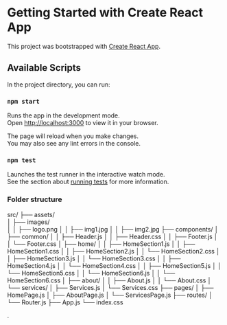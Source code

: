 # Getting Started with Create React App

This project was bootstrapped with [Create React App](https://github.com/facebook/create-react-app).

## Available Scripts

In the project directory, you can run:

### `npm start`

Runs the app in the development mode.\
Open [http://localhost:3000](http://localhost:3000) to view it in your browser.

The page will reload when you make changes.\
You may also see any lint errors in the console.

### `npm test`

Launches the test runner in the interactive watch mode.\
See the section about [running tests](https://facebook.github.io/create-react-app/docs/running-tests) for more information.


### Folder structure 

src/
├── assets/             
│   ├── images/          
│   │   ├── logo.png
│   │   ├── img1.jpg
│   │   ├── img2.jpg
├── components/
│   ├── common/
│   │   ├── Header.js
│   │   ├── Header.css
│   │   ├── Footer.js
│   │   └── Footer.css
│   ├── home/
│   │   ├── HomeSection1.js
│   │   ├── HomeSection1.css
│   │   ├── HomeSection2.js
│   │   └── HomeSection2.css
│   │   ├── HomeSection3.js
│   │   └── HomeSection3.css
│   │   ├── HomeSection4.js
│   │   └── HomeSection4.css
│   │   ├── HomeSection5.js
│   │   └── HomeSection5.css
│   │   └── HomeSection6.js
│   │   └── HomeSection6.css
│   ├── about/
│   │   ├── About.js
│   │   └── About.css
│   └── services/
│       ├── Services.js
│       └── Services.css
├── pages/
│   ├── HomePage.js
│   ├── AboutPage.js
│   └── ServicesPage.js
├── routes/
│   └── Router.js
├── App.js
└── index.css


.
